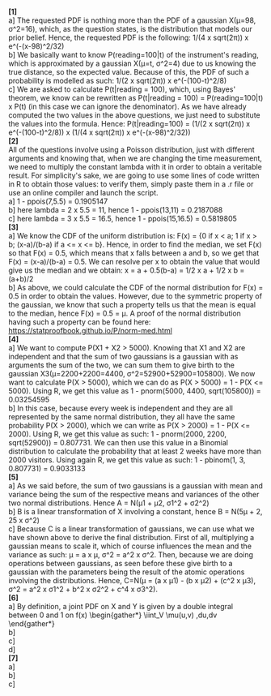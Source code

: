 **[1]** <br />
a] The requested PDF is nothing more than the PDF of a gaussian X(μ=98, σ^2=16), which, as the question states, is the distribution that models our prior belief. Hence, the requested PDF is the following: 1/(4 x sqrt(2π)) x e^(-(x-98)^2/32) <br />
b] We basically want to know P(reading=100|t) of the instrument's reading, which is approximated by a gaussian X(μ=t, σ^2=4) due to us knowing the true distance, so the expected value. Because of this, the PDF of such a probability is modelled as such: 1/(2 x sqrt(2π)) x e^(-(100-t)^2/8)  <br />
c] We are asked to calculate P(t|reading = 100), which, using Bayes' theorem, we know can be rewritten as P(t|reading = 100) = P(reading=100|t) x P(t) (in this case we can ignore the denominator). As we have already computed the two values in the above questions, we just need to substitute the values into the formula. Hence: P(t|reading=100) = (1/(2 x sqrt(2π)) x e^(-(100-t)^2/8)) x (1/(4 x sqrt(2π)) x e^(-(x-98)^2/32)) <br />
**[2]** <br />
All of the questions involve using a Poisson distribution, just with different arguments and knowing that, when we are changing the time measurement, we need to multiply the constant lambda with it in order to obtain a veritable result. For simplicity's sake, we are going to use some lines of code written in R to obtain those values: to verify them, simply paste them in a .r file or use an online compiler and launch the script. <br />
a] 1 - ppois(7,5.5) = 0.1905147  <br />
b] here lambda = 2 x 5.5 = 11, hence 1 - ppois(13,11) = 0.2187088 <br />
c] here lambda = 3 x 5.5 = 16.5, hence 1 - ppois(15,16.5) = 0.5819805 <br />
**[3]** <br />
a] We know the CDF of the uniform distribution is: F(x) = {0 if x < a; 1 if x > b; (x-a)/(b-a) if a <= x <= b}. Hence, in order to find the median, we set F(x) so that F(x) = 0.5, which means that x falls between a and b, so we get that F(x) = (x-a)/(b-a) = 0.5. We can resolve per x to obtain the value that would give us the median and we obtain: x = a + 0.5(b-a) = 1/2 x a + 1/2 x b = (a+b)/2   <br />
b] As above, we could calculate the CDF of the normal distribution for F(x) = 0.5 in order to obtain the values. However, due to the symmetric property of the gaussian, we know that such a property tells us that the mean is equal to the median, hence F(x) = 0.5 = μ. A proof of the normal distribution having such a property can be found here: https://statproofbook.github.io/P/norm-med.html <br />
**[4]** <br />
a] We want to compute P(X1 + X2 > 5000). Knowing that X1 and X2 are independent and that the sum of two gaussians is a gaussian with as arguments the sum of the two, we can sum them to give birth to the gaussian X3(μ=2200+2200=4400, σ^2=52900+52900=105800). We now want to calculate P(X > 5000), which we can do as P(X > 5000) = 1 - P(X <= 5000). Using R, we get this value as 1 - pnorm(5000, 4400, sqrt(105800)) = 0.03254595 <br />
b] In this case, because every week is independent and they are all represented by the same normal distribution, they all have the same probability P(X > 2000), which we can write as P(X > 2000) = 1 - P(X <= 2000). Using R, we get this value as such: 1 - pnorm(2000, 2200, sqrt(52900)) = 0.807731. We can then use this value in a Binomial distribution to calculate the probability that at least 2 weeks have more than 2000 visitors. Using again R, we get this value as such: 1 - pbinom(1, 3, 0.807731) = 0.9033133 <br />
**[5]** <br />
a] As we said before, the sum of two gaussians is a gaussian with mean and variance being the sum of the respective means and variances of the other two normal distributions. Hence A = N(μ1 + μ2, σ1^2 + σ2^2)<br />
b] B is a linear transformation of X involving a constant, hence B = N(5μ + 2, 25 x σ^2) <br />
c] Because C is a linear transformation of gaussians, we can use what we have shown above to derive the final distribution. First of all, multiplying a gaussian means to scale it, which of course influences the mean and the variance as such: μ = a x μ, σ^2 = a^2 x σ^2. Then, because we are doing operations between gaussians, as seen before these give birth to a gaussian with the parameters being the result of the atomic operations involving the distributions. Hence, C=N(μ = (a x μ1) - (b x μ2) + (c^2 x μ3), σ^2 = a^2 x σ1^2 + b^2 x σ2^2 + c^4 x σ3^2). <br />
**[6]** <br />
a] By definition, a joint PDF on X and Y is given by a double integral between 0 and 1 on f(x) \begin{gather*}
    \iint_V \mu(u,v) \,du\,dv \end{gather*}	<br />
b] <br />
c] <br />
d] <br />
**[7]** <br />
a] <br />
b] <br />
c] <br />
